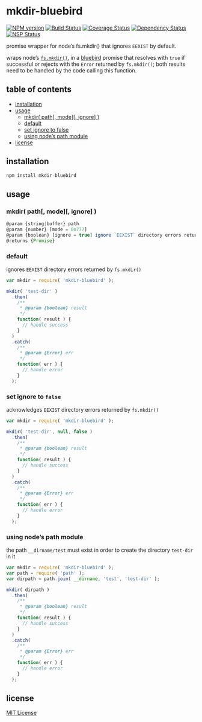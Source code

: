 # mkdir-bluebird
[![NPM version][npm-image]][npm-url] [![Build Status][travis-image]][travis-url] [![Coverage Status][coveralls-image]][coveralls-url] [![Dependency Status][david-dm-image]][david-dm-url] [![NSP Status][nsp-image]][nsp-url]

promise wrapper for node’s fs.mkdir() that ignores `EEXIST` by default.

wraps node’s [`fs.mkdir()`][fs-mkdir], in a [bluebird][bluebird] promise that resolves with `true` if successful or rejects with the `Error` returned by `fs.mkdir()`; both results need to be handled by the code calling this function.

## table of contents
* [installation](#installation)
* [usage](#usage)
    * [mkdir( path[, mode][, ignore] )](#mkdir-path-mode-ignore-)
    * [default](#default)
    * [set ignore to false](#set-ignore-to-false)
    * [using node’s path module](#using-nodes-path-module)
* [license](#license)

## installation
```javascript
npm install mkdir-bluebird
```

## usage
### mkdir( path[, mode][, ignore] )
```javascript
@param {string|buffer} path
@param {number} [mode = 0o777]
@param {boolean} [ignore = true] ignore `EEXIST` directory errors returned by `fs.mkdir()`
@returns {Promise}
```

### default
ignores `EEXIST` directory errors returned by `fs.mkdir()`
```javascript
var mkdir = require( 'mkdir-bluebird' );

mkdir( 'test-dir' )
  .then(
    /**
     * @param {boolean} result
     */
    function( result ) {
      // handle success
    }
  )
  .catch(
    /**
     * @param {Error} err
     */
    function( err ) {
      // handle error
    }
  );
```

### set ignore to `false`
acknowledges `EEXIST` directory errors returned by `fs.mkdir()`
```javascript
var mkdir = require( 'mkdir-bluebird' );

mkdir( 'test-dir', null, false )
  .then(
    /**
     * @param {boolean} result
     */
    function( result ) {
      // handle success
    }
  )
  .catch(
    /**
     * @param {Error} err
     */
    function( err ) {
      // handle error
    }
  );
```

### using node’s path module
the path `__dirname/test` must exist in order to create the directory `test-dir` in it
```javascript
var mkdir = require( 'mkdir-bluebird' );
var path = require( 'path' );
var dirpath = path.join( __dirname, 'test', 'test-dir' );

mkdir( dirpath )
  .then(
    /**
     * @param {boolean} result
     */
    function( result ) {
      // handle success
    }
  )
  .catch(
    /**
     * @param {Error} err
     */
    function( err ) {
      // handle error
    }
  );
```

## license
[MIT License][mit-license]

[coveralls-image]: https://coveralls.io/repos/github/dan-nl/mkdir-bluebird/badge.svg?branch=master
[coveralls-url]: https://coveralls.io/github/dan-nl/mkdir-bluebird?branch=master
[david-dm-image]: https://david-dm.org/dan-nl/mkdir-bluebird.svg
[david-dm-url]: https://david-dm.org/dan-nl/mkdir-bluebird
[bluebird]: https://www.npmjs.com/package/bluebird
[fs-mkdir]: https://nodejs.org/api/fs.html#fs_fs_mkdir_path_mode_callback
[mit-license]: https://raw.githubusercontent.com/dan-nl/mkdir-bluebird/master/license.txt
[npm-image]: https://img.shields.io/npm/v/mkdir-bluebird.svg
[npm-url]: https://www.npmjs.com/package/mkdir-bluebird
[nsp-image]: https://nodesecurity.io/orgs/githubdan-nl/projects/159c1d65-8122-4061-8a2b-deda0739ceab/badge
[nsp-url]: https://nodesecurity.io/orgs/githubdan-nl/projects/159c1d65-8122-4061-8a2b-deda0739ceab
[travis-image]: https://travis-ci.org/dan-nl/mkdir-bluebird.svg?branch=master
[travis-url]: https://travis-ci.org/dan-nl/mkdir-bluebird
